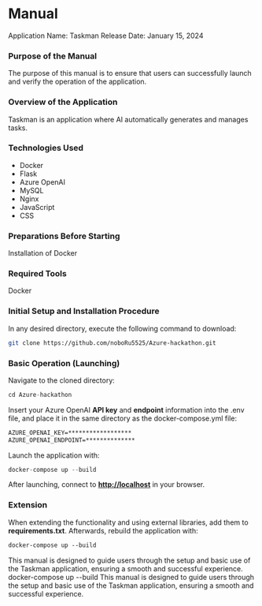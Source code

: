 # **Manual**

Application Name: Taskman
Release Date: January 15, 2024

### **Purpose of the Manual**

The purpose of this manual is to ensure that users can successfully launch and verify the operation of the application.

### **Overview of the Application**

Taskman is an application where AI automatically generates and manages tasks.

### **Technologies Used**

- Docker
- Flask
- Azure OpenAI
- MySQL
- Nginx
- JavaScript
- CSS

### **Preparations Before Starting**

Installation of Docker

### **Required Tools**

Docker

### **Initial Setup and Installation Procedure**

In any desired directory, execute the following command to download:

```bash
git clone https://github.com/noboRu5525/Azure-hackathon.git

```

### **Basic Operation (Launching)**

Navigate to the cloned directory:

```jsx
cd Azure-hackathon

```

Insert your Azure OpenAI **API key** and **endpoint** information into the .env file, and place it in the same directory as the docker-compose.yml file:

```markdown
AZURE_OPENAI_KEY=******************
AZURE_OPENAI_ENDPOINT=**************

```

Launch the application with:

```jsx
docker-compose up --build

```

After launching, connect to **[http://localhost](http://localhost/)** in your browser.

### **Extension**

When extending the functionality and using external libraries, add them to **requirements.txt**. Afterwards, rebuild the application with:

```css
docker-compose up --build

```

This manual is designed to guide users through the setup and basic use of the Taskman application, ensuring a smooth and successful experience.
docker-compose up --build
This manual is designed to guide users through the setup and basic use of the Taskman application, ensuring a smooth and successful experience.
